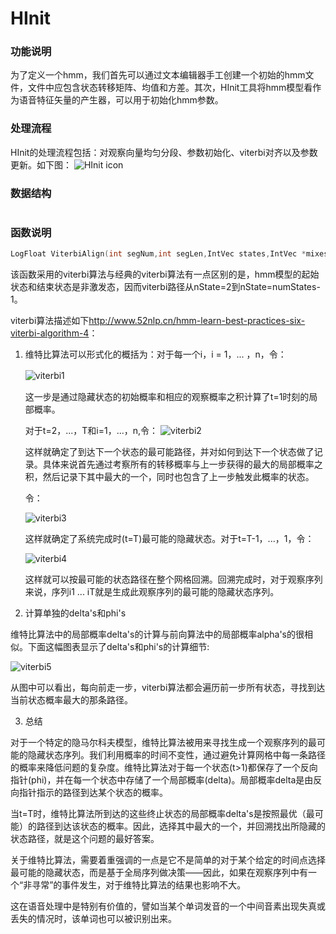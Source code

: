 # HInit
### 功能说明
为了定义一个hmm，我们首先可以通过文本编辑器手工创建一个初始的hmm文件，文件中应包含状态转移矩阵、均值和方差。其次，HInit工具将hmm模型看作为语音特征矢量的产生器，可以用于初始化hmm参数。
### 处理流程
HInit的处理流程包括：对观察向量均匀分段、参数初始化、viterbi对齐以及参数更新。如下图：
![HInit icon](/Users/liz/workspace/learning/htk/HTKRead/res/HInit_1.png)
### 数据结构
~~~c

~~~
### 函数说明
~~~c
LogFloat ViterbiAlign(int segNum,int segLen,IntVec states,IntVec *mixes)
~~~
该函数采用的viterbi算法与经典的viterbi算法有一点区别的是，hmm模型的起始状态和结束状态是非激发态，因而viterbi路径从nState=2到nState=numStates-1。

viterbi算法描述如下<http://www.52nlp.cn/hmm-learn-best-practices-six-viterbi-algorithm-4>：

1. 维特比算法可以形式化的概括为：对于每一个i，i = 1，... ，n，令：

	![viterbi1](http://www.52nlp.cn/images/6.2.1_a.gif)　　
	
	这一步是通过隐藏状态的初始概率和相应的观察概率之积计算了t=1时刻的局部概率。
	
	对于t=2，...，T和i=1，...，n,令：
	![viterbi2](http://www.52nlp.cn/images/6.2.1_b.gif)
	
	这样就确定了到达下一个状态的最可能路径，并对如何到达下一个状态做了记录。具体来说首先通过考察所有的转移概率与上一步获得的最大的局部概率之积，然后记录下其中最大的一个，同时也包含了上一步触发此概率的状态。
	
	令：
	
	![viterbi3](http://www.52nlp.cn/images/6.2.1_c.gif)
	
	这样就确定了系统完成时(t=T)最可能的隐藏状态。对于t=T-1，...，1，令：
	
	![viterbi4](http://www.52nlp.cn/images/6.2.1_d.gif)
	
	这样就可以按最可能的状态路径在整个网格回溯。回溯完成时，对于观察序列来说，序列i1 ... iT就是生成此观察序列的最可能的隐藏状态序列。
	
2. 计算单独的delta's和phi's

维特比算法中的局部概率delta's的计算与前向算法中的局部概率alpha's的很相似。下面这幅图表显示了delta's和phi's的计算细节:

![viterbi5](http://www.52nlp.cn/images/example.viterbi.gif)

从图中可以看出，每向前走一步，viterbi算法都会遍历前一步所有状态，寻找到达当前状态概率最大的那条路径。

3. 总结

对于一个特定的隐马尔科夫模型，维特比算法被用来寻找生成一个观察序列的最可能的隐藏状态序列。我们利用概率的时间不变性，通过避免计算网格中每一条路径的概率来降低问题的复杂度。维特比算法对于每一个状态(t>1)都保存了一个反向指针(phi)，并在每一个状态中存储了一个局部概率(delta)。局部概率delta是由反向指针指示的路径到达某个状态的概率。

当t=T时，维特比算法所到达的这些终止状态的局部概率delta's是按照最优（最可能）的路径到达该状态的概率。因此，选择其中最大的一个，并回溯找出所隐藏的状态路径，就是这个问题的最好答案。

关于维特比算法，需要着重强调的一点是它不是简单的对于某个给定的时间点选择最可能的隐藏状态，而是基于全局序列做决策——因此，如果在观察序列中有一个“非寻常”的事件发生，对于维特比算法的结果也影响不大。

这在语音处理中是特别有价值的，譬如当某个单词发音的一个中间音素出现失真或丢失的情况时，该单词也可以被识别出来。
　　　　　